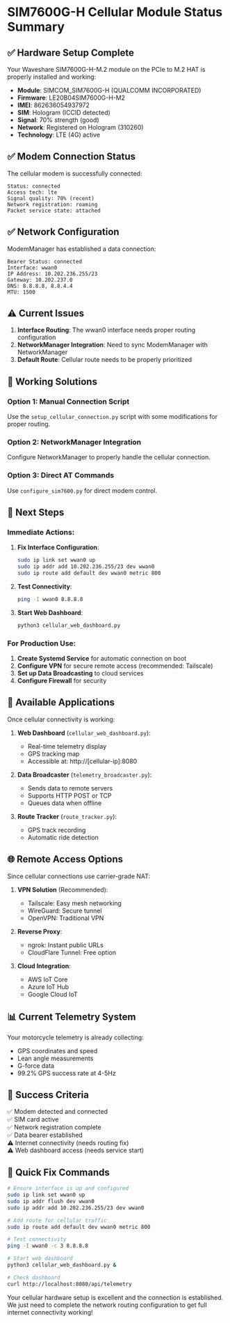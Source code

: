 # SIM7600G-H Cellular Module Status Summary

## ✅ Hardware Setup Complete

Your Waveshare SIM7600G-H-M.2 module on the PCIe to M.2 HAT is properly installed and working:

- **Module**: SIMCOM_SIM7600G-H (QUALCOMM INCORPORATED)
- **Firmware**: LE20B04SIM7600G-H-M2
- **IMEI**: 862636054937972
- **SIM**: Hologram (ICCID detected)
- **Signal**: 70% strength (good)
- **Network**: Registered on Hologram (310260)
- **Technology**: LTE (4G) active

## ✅ Modem Connection Status

The cellular modem is successfully connected:

```
Status: connected
Access tech: lte
Signal quality: 70% (recent)
Network registration: roaming
Packet service state: attached
```

## ✅ Network Configuration

ModemManager has established a data connection:

```
Bearer Status: connected
Interface: wwan0
IP Address: 10.202.236.255/23
Gateway: 10.202.237.0
DNS: 8.8.8.8, 8.8.4.4
MTU: 1500
```

## ⚠️ Current Issues

1. **Interface Routing**: The wwan0 interface needs proper routing configuration
2. **NetworkManager Integration**: Need to sync ModemManager with NetworkManager
3. **Default Route**: Cellular route needs to be properly prioritized

## 🔧 Working Solutions

### Option 1: Manual Connection Script
Use the `setup_cellular_connection.py` script with some modifications for proper routing.

### Option 2: NetworkManager Integration
Configure NetworkManager to properly handle the cellular connection.

### Option 3: Direct AT Commands
Use `configure_sim7600.py` for direct modem control.

## 🚀 Next Steps

### Immediate Actions:

1. **Fix Interface Configuration**:
   ```bash
   sudo ip link set wwan0 up
   sudo ip addr add 10.202.236.255/23 dev wwan0
   sudo ip route add default dev wwan0 metric 800
   ```

2. **Test Connectivity**:
   ```bash
   ping -I wwan0 8.8.8.8
   ```

3. **Start Web Dashboard**:
   ```bash
   python3 cellular_web_dashboard.py
   ```

### For Production Use:

1. **Create Systemd Service** for automatic connection on boot
2. **Configure VPN** for secure remote access (recommended: Tailscale)
3. **Set up Data Broadcasting** to cloud services
4. **Configure Firewall** for security

## 📱 Available Applications

Once cellular connectivity is working:

1. **Web Dashboard** (`cellular_web_dashboard.py`):
   - Real-time telemetry display
   - GPS tracking map
   - Accessible at: http://[cellular-ip]:8080

2. **Data Broadcaster** (`telemetry_broadcaster.py`):
   - Sends data to remote servers
   - Supports HTTP POST or TCP
   - Queues data when offline

3. **Route Tracker** (`route_tracker.py`):
   - GPS track recording
   - Automatic ride detection

## 🌐 Remote Access Options

Since cellular connections use carrier-grade NAT:

1. **VPN Solution** (Recommended):
   - Tailscale: Easy mesh networking
   - WireGuard: Secure tunnel
   - OpenVPN: Traditional VPN

2. **Reverse Proxy**:
   - ngrok: Instant public URLs
   - CloudFlare Tunnel: Free option

3. **Cloud Integration**:
   - AWS IoT Core
   - Azure IoT Hub
   - Google Cloud IoT

## 📊 Current Telemetry System

Your motorcycle telemetry is already collecting:
- GPS coordinates and speed
- Lean angle measurements
- G-force data
- 99.2% GPS success rate at 4-5Hz

## 🎯 Success Criteria

✅ Modem detected and connected  
✅ SIM card active  
✅ Network registration complete  
✅ Data bearer established  
⚠️ Internet connectivity (needs routing fix)  
⚠️ Web dashboard access (needs service start)  

## 🔧 Quick Fix Commands

```bash
# Ensure interface is up and configured
sudo ip link set wwan0 up
sudo ip addr flush dev wwan0
sudo ip addr add 10.202.236.255/23 dev wwan0

# Add route for cellular traffic
sudo ip route add default dev wwan0 metric 800

# Test connectivity
ping -I wwan0 -c 3 8.8.8.8

# Start web dashboard
python3 cellular_web_dashboard.py &

# Check dashboard
curl http://localhost:8080/api/telemetry
```

Your cellular hardware setup is excellent and the connection is established. We just need to complete the network routing configuration to get full internet connectivity working! 